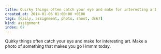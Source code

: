 ```yaml
---
title: Quirky things often catch your eye and make for interesting art. Make a photo of something that makes you go Hmmm today.
created_at: 2014-01-06 01:00:00 +0100
tags: [daily, assignment, photo, shoot, ds67]
kind: assignment
index: 67
---
```


Quirky things often catch your eye and make for interesting art. Make a photo of something that makes you go Hmmm today.

